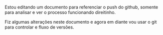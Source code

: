 Estou editando um documento para referenciar o push do github,
somente para analisar e ver o processo funcionando direitinho.


Fiz algumas alterações neste documento e agora em diante vou usar o git para 
controlar e fluxo de versões.
